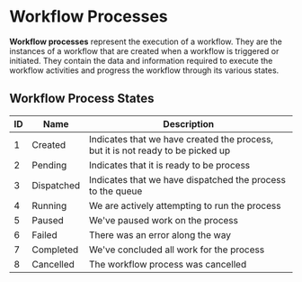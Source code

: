 # Workflow Processes

**Workflow processes** represent the execution of a workflow. They are the instances of a workflow that are created 
when a workflow is triggered or initiated. They contain the data and information required to execute the workflow activities and progress the workflow through its various states.

## Workflow Process States

| ID | Name       | Description                                                                     |
|----|------------|---------------------------------------------------------------------------------|
| 1  | Created    | Indicates that we have created the process, but it is not ready to be picked up |
| 2  | Pending    | Indicates that it is ready to be process                                        |
| 3  | Dispatched | Indicates that we have dispatched the process to the queue                      |
| 4  | Running    | We are actively attempting to run the process                                   |
| 5  | Paused     | We've paused work on the process                                                |
| 6  | Failed     | There was an error along the way                                                |
| 7  | Completed  | We've concluded all work for the process                                        |
| 8  | Cancelled  | The workflow process was cancelled                                              |
